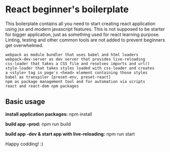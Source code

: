 # React beginner's boilerplate

This boilerplate contains all you need to start creating react application using jsx and modern javascript features.
This is not supposed to be starter for bigger application, just as something used for react learning purpose.
Linting, testing and other common tools are not added to prevent beginners get overwhelmed.

```
webpack as module bundler that uses babel and html loaders
webpack-dev-server as dev server that provides live-reloading
css-loader that takes a CSS file and resolves imports and url() 
style-loader that takes styles loaded with css-loader and creates 
a <style> tag in page's <head> element containing those styles
babel as transpiler [preset-env, preset-react]
npm as package management tool and for automation via scripts
react and react-dom npm packages
```

## Basic usage
**install application packages:** npm install

**build app -prod:** npm run build

**build app -dev & start app with live-reloading:** npm run start

Happy codding! :)
